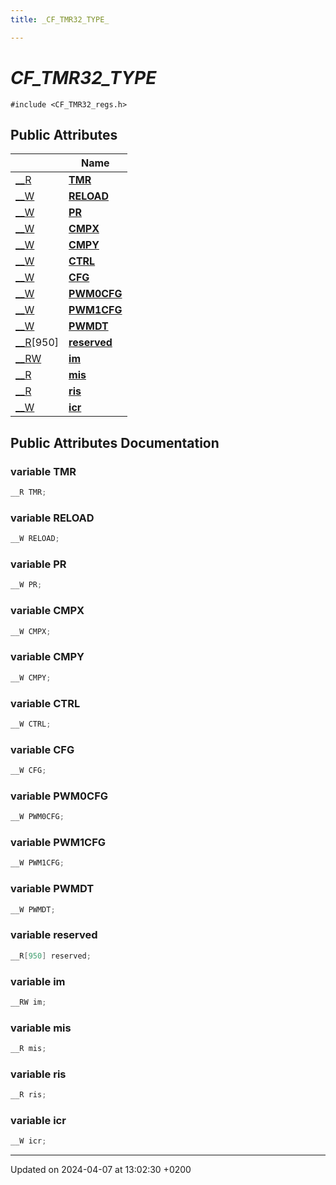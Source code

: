 ```yaml
---
title: _CF_TMR32_TYPE_

---
```


# _CF_TMR32_TYPE_






`#include <CF_TMR32_regs.h>`

## Public Attributes

|                | Name           |
| -------------- | -------------- |
| [__R](Files/CF__TMR32__regs_8h.md#define---r) | **[TMR](Classes/struct__CF__TMR32__TYPE__.md#variable-tmr)**  |
| [__W](Files/CF__TMR32__regs_8h.md#define---w) | **[RELOAD](Classes/struct__CF__TMR32__TYPE__.md#variable-reload)**  |
| [__W](Files/CF__TMR32__regs_8h.md#define---w) | **[PR](Classes/struct__CF__TMR32__TYPE__.md#variable-pr)**  |
| [__W](Files/CF__TMR32__regs_8h.md#define---w) | **[CMPX](Classes/struct__CF__TMR32__TYPE__.md#variable-cmpx)**  |
| [__W](Files/CF__TMR32__regs_8h.md#define---w) | **[CMPY](Classes/struct__CF__TMR32__TYPE__.md#variable-cmpy)**  |
| [__W](Files/CF__TMR32__regs_8h.md#define---w) | **[CTRL](Classes/struct__CF__TMR32__TYPE__.md#variable-ctrl)**  |
| [__W](Files/CF__TMR32__regs_8h.md#define---w) | **[CFG](Classes/struct__CF__TMR32__TYPE__.md#variable-cfg)**  |
| [__W](Files/CF__TMR32__regs_8h.md#define---w) | **[PWM0CFG](Classes/struct__CF__TMR32__TYPE__.md#variable-pwm0cfg)**  |
| [__W](Files/CF__TMR32__regs_8h.md#define---w) | **[PWM1CFG](Classes/struct__CF__TMR32__TYPE__.md#variable-pwm1cfg)**  |
| [__W](Files/CF__TMR32__regs_8h.md#define---w) | **[PWMDT](Classes/struct__CF__TMR32__TYPE__.md#variable-pwmdt)**  |
| [__R](Files/CF__TMR32__regs_8h.md#define---r)[950] | **[reserved](Classes/struct__CF__TMR32__TYPE__.md#variable-reserved)**  |
| [__RW](Files/CF__TMR32__regs_8h.md#define---rw) | **[im](Classes/struct__CF__TMR32__TYPE__.md#variable-im)**  |
| [__R](Files/CF__TMR32__regs_8h.md#define---r) | **[mis](Classes/struct__CF__TMR32__TYPE__.md#variable-mis)**  |
| [__R](Files/CF__TMR32__regs_8h.md#define---r) | **[ris](Classes/struct__CF__TMR32__TYPE__.md#variable-ris)**  |
| [__W](Files/CF__TMR32__regs_8h.md#define---w) | **[icr](Classes/struct__CF__TMR32__TYPE__.md#variable-icr)**  |

## Public Attributes Documentation

### variable TMR

```cpp
__R TMR;
```


### variable RELOAD

```cpp
__W RELOAD;
```


### variable PR

```cpp
__W PR;
```


### variable CMPX

```cpp
__W CMPX;
```


### variable CMPY

```cpp
__W CMPY;
```


### variable CTRL

```cpp
__W CTRL;
```


### variable CFG

```cpp
__W CFG;
```


### variable PWM0CFG

```cpp
__W PWM0CFG;
```


### variable PWM1CFG

```cpp
__W PWM1CFG;
```


### variable PWMDT

```cpp
__W PWMDT;
```


### variable reserved

```cpp
__R[950] reserved;
```


### variable im

```cpp
__RW im;
```


### variable mis

```cpp
__R mis;
```


### variable ris

```cpp
__R ris;
```


### variable icr

```cpp
__W icr;
```


-------------------------------

Updated on 2024-04-07 at 13:02:30 +0200